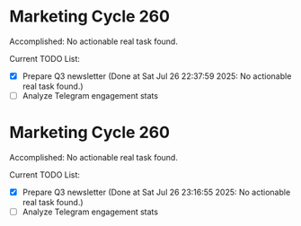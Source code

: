 # Marketing Cycle 260

Accomplished: No actionable real task found.

Current TODO List:

- [x] Prepare Q3 newsletter  (Done at Sat Jul 26 22:37:59 2025: No actionable real task found.)
- [ ] Analyze Telegram engagement stats

# Marketing Cycle 260

Accomplished: No actionable real task found.

Current TODO List:

- [x] Prepare Q3 newsletter  (Done at Sat Jul 26 23:16:55 2025: No actionable real task found.)
- [ ] Analyze Telegram engagement stats